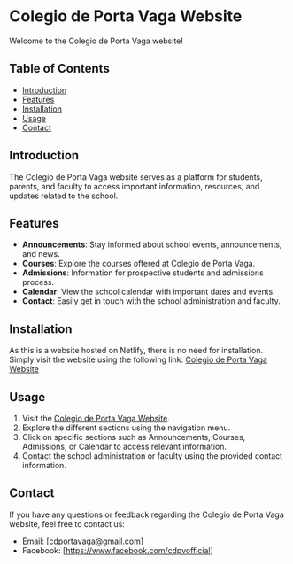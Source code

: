 # Colegio de Porta Vaga Website

Welcome to the Colegio de Porta Vaga website!

## Table of Contents

- [Introduction](#introduction)
- [Features](#features)
- [Installation](#installation)
- [Usage](#usage)
- [Contact](#contact)

## Introduction

The Colegio de Porta Vaga website serves as a platform for students, parents, and faculty to access important information, resources, and updates related to the school.

## Features

- **Announcements**: Stay informed about school events, announcements, and news.
- **Courses**: Explore the courses offered at Colegio de Porta Vaga.
- **Admissions**: Information for prospective students and admissions process.
- **Calendar**: View the school calendar with important dates and events.
- **Contact**: Easily get in touch with the school administration and faculty.

## Installation

As this is a website hosted on Netlify, there is no need for installation. Simply visit the website using the following link: [Colegio de Porta Vaga Website](https://colegiodeportavaga.netlify.app/)

## Usage

1. Visit the [Colegio de Porta Vaga Website](https://colegiodeportavaga.netlify.app/).
2. Explore the different sections using the navigation menu.
3. Click on specific sections such as Announcements, Courses, Admissions, or Calendar to access relevant information.
4. Contact the school administration or faculty using the provided contact information.

## Contact

If you have any questions or feedback regarding the Colegio de Porta Vaga website, feel free to contact us:

- Email: [cdportavaga@gmail.com]
- Facebook: [https://www.facebook.com/cdpvofficial]
